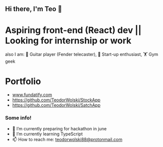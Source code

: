 ## Hi there, I'm Teo 👋

# Aspiring front-end (React) dev || Looking for internship or work

also I am:
🎸 Guitar player (Fender telecaster),
🧪 Start-up enthusiast,
🏋️  Gym geek

# Portfolio
- www.fundatify.com
- https://github.com/TeodorWolski/StockApp
- https://github.com/TeodorWolski/SatchApp

### Some info!

- 🔭 I’m currently preparing for hackathon in june
- 🌱 I’m currently learning TypeScript
- 📫 How to reach me: teodorwolski88@protonmail.com
